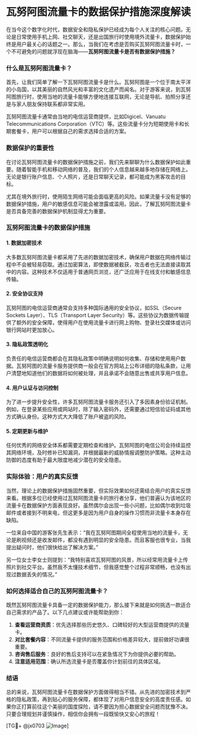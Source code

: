 # 瓦努阿图流量卡的数据保护措施深度解读

在当今这个数字化时代，数据安全和隐私保护已经成为每个人关注的核心问题。无论是日常使用手机上网、社交聊天，还是出国旅行时使用境外流量卡，数据保护始终是用户最关心的话题之一。那么，当我们在考虑是否购买瓦努阿图流量卡时，一个不可避免的问题就浮现在脑海——**瓦努阿图流量卡是否有数据保护措施？**

### 什么是瓦努阿图流量卡？

首先，让我们简单了解一下瓦努阿图流量卡是什么。瓦努阿图是一个位于南太平洋的小岛国，以其美丽的自然风光和丰富的文化遗产而闻名。对于游客来说，到瓦努阿图旅行时，使用当地的流量卡能够方便地连接互联网，无论是导航、拍照分享还是与家人朋友保持联系都非常实用。

瓦努阿图流量卡通常由当地的电信运营商提供，比如Digicel、Vanuatu Telecommunications Corporation（VTC）等。这些流量卡分为短期使用卡和长期套餐卡，用户可以根据自己的需求选择合适的方案。

### 数据保护的重要性

在讨论瓦努阿图流量卡的数据保护措施之前，我们先来聊聊为什么数据保护如此重要。随着智能手机和移动网络的普及，我们的个人信息越来越多地存储在网络上。无论是银行账户信息、个人照片，还是日常聊天记录，都可能成为黑客攻击的目标。

尤其在境外旅行时，使用陌生网络可能会面临更高的风险。如果流量卡没有足够的数据保护措施，用户的敏感信息可能会被泄露或滥用。因此，了解瓦努阿图流量卡是否具备完善的数据保护机制显得尤为重要。

### 瓦努阿图流量卡的数据保护措施

#### 1. 数据加密技术

大多数瓦努阿图流量卡都采用了先进的数据加密技术，确保用户数据在网络传输过程中不会被轻易窃取。通过加密算法，即使数据被截获，攻击者也无法直接读取其中的内容。这种技术不仅适用于普通网页浏览，还广泛应用于在线支付和敏感信息传输。

#### 2. 安全协议支持

瓦努阿图的电信运营商通常会支持多种国际通用的安全协议，如SSL（Secure Sockets Layer）、TLS（Transport Layer Security）等。这些协议为数据传输提供了额外的安全保障，使得用户在使用流量卡进行网上购物、登录社交媒体或访问银行网站时更加放心。

#### 3. 隐私政策透明化

负责任的电信运营商都会在其隐私政策中明确说明如何收集、存储和使用用户数据。瓦努阿图的流量卡服务提供商一般会在官方网站上公布详细的隐私条款，让用户清楚地知道他们的数据将如何被处理，并且承诺不会随意出售或共享用户信息。

#### 4. 用户认证与访问控制

为了进一步提升安全性，许多瓦努阿图流量卡服务还引入了多因素身份验证机制。例如，在登录某些应用或网站时，除了输入密码外，还需要通过短信验证码或其他方式确认身份。这种方式大大降低了账户被盗的风险。

#### 5. 定期更新与维护

任何优秀的网络安全体系都需要定期检查和维护。瓦努阿图的电信公司会持续监控其网络环境，及时修补已知漏洞，并根据最新的威胁情报调整防护策略。这种主动防御的态度有助于最大限度地减少潜在的安全隐患。

### 实际体验：用户的真实反馈

当然，理论上的数据保护措施固然重要，但实际效果如何还需结合用户的真实反馈来看。根据多位已经使用过瓦努阿图流量卡的旅行者分享，他们普遍认为该地区的流量卡在数据保护方面表现良好。虽然偶尔会出现一些小问题，比如偶尔收到垃圾邮件或者接到不明来电，但这更多是因为用户自身的操作习惯而非流量卡本身存在缺陷。

一位来自中国的游客张先生表示：“我在瓦努阿图期间全程使用当地的流量卡，无论是刷视频还是收发邮件，都没有遇到明显的安全隐患。而且客服也很专业，当我提出疑问时，他们很快给出了解决方案。”

另一位女士李女士则提到：“我特别喜欢瓦努阿图的风景，所以经常用流量卡上传照片到社交平台。虽然我不太懂技术细节，但我感觉整个过程非常顺畅，也没有出现过数据丢失的情况。”

### 如何选择适合自己的瓦努阿图流量卡？

既然瓦努阿图流量卡具备一定的数据保护能力，那么接下来就是如何挑选一款适合自己需求的产品了。以下几点建议或许能帮助到你：

1. **查看运营商资质**：优先选择那些历史悠久、口碑较好的大型运营商提供的流量卡。
2. **对比套餐内容**：不同流量卡提供的服务范围和价格差异较大，提前做好功课很重要。
3. **咨询售后服务**：良好的售后支持可以在紧急情况下为你提供必要的帮助。
4. **注意适用范围**：确认所选流量卡是否覆盖你计划前往的具体区域。

### 结语

总的来说，瓦努阿图流量卡在数据保护方面做得相当不错。从先进的加密技术到严格的隐私政策，再到贴心的服务保障，都体现了对用户信息安全的高度责任感。如果你正打算前往这个美丽的国度探险，请不要因为担心数据安全问题而犹豫不决。只要合理规划并谨慎操作，相信你会拥有一段既愉快又安心的旅程！

[TG💪+ @jx0703 ![Image](https://github.com/user-attachments/assets/dbca1d08-cadb-493c-b0ec-ad6f7a83f270)]